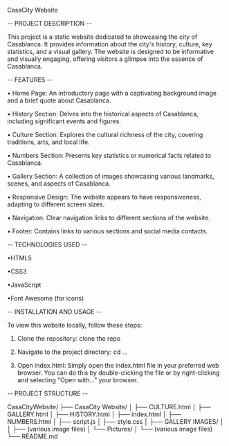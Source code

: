 CasaCity Website

-- PROJECT DESCRIPTION --

This project is a static website dedicated to showcasing the city of Casablanca. It provides information about the city's history, culture, key statistics, and a visual gallery. The website is designed to be informative and visually engaging, offering visitors a glimpse into the essence of Casablanca.

-- FEATURES --

• Home Page: An introductory page with a captivating background image and a brief quote about Casablanca.

• History Section: Delves into the historical aspects of Casablanca, including significant events and figures.

• Culture Section: Explores the cultural richness of the city, covering traditions, arts, and local life.

• Numbers Section: Presents key statistics or numerical facts related to Casablanca.

• Gallery Section: A collection of images showcasing various landmarks, scenes, and aspects of Casablanca.

• Responsive Design: The website appears to have responsiveness, adapting to different screen sizes.

• Navigation: Clear navigation links to different sections of the website.

• Footer: Contains links to various sections and social media contacts.

-- TECHNOLOGIES USED -- 

•HTML5

•CSS3

•JavaScript

•Font Awesome (for icons)

-- INSTALLATION AND USAGE --

To view this website locally, follow these steps:

1. Clone the repository: clone the repo

2. Navigate to the project directory: cd ...

3. Open index.html:
Simply open the index.html file in your preferred web browser. You can do this by double-clicking the file or by right-clicking and selecting "Open with..." your browser.

-- PROJECT STRUCTURE --

CasaCityWebsite/
├── CasaCity Website/
│   ├── CULTURE.html
│   ├── GALLERY.html
│   ├── HISTORY.html
│   ├── index.html
│   ├── NUMBERS.html
│   ├── script.js
│   ├── style.css
│   ├── GALLERY IMAGES/
│   │   ├── (various image files)
│   └── Pictures/
│       └── (various image files)
└── README.md

